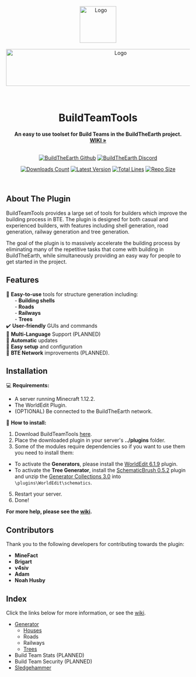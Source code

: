<br />

<p align="center">
  <a href="https://github.com/BuildTheEarth/BuildTeamTools">
    <img src="https://user-images.githubusercontent.com/66020920/167615506-89e56374-327e-413f-85d9-0179e4a7a3c9.png" alt="Logo" width="100" height="100">
    <br><br>
    <img src="https://github-production-user-asset-6210df.s3.amazonaws.com/66020920/246825255-a75aa4e7-0cf5-40d3-af56-5c25d2a097b4.png" alt="Logo" width="612" height="101">
  </a>
</p>
<br>

<h1 align="Center">BuildTeamTools</h1>

<p align="center">
  <b>An easy to use toolset for Build Teams in the BuildTheEarth project.</b>
  <br/>
  <a href="https://github.com/BuildTheEarth/BuildTeamTools/wiki/"><strong>WIKI »</strong></a>
  <br/><br/>
</p>

<p align="center">
    <a href="https://github.com/BuildTheEarth"><img src="https://go.buildtheearth.net/official-shield" alt="BuildTheEarth Github"></a>
    <a href="https://www.discord.gg/buildtheearth"><img src="https://img.shields.io/discord/690908396404080650?label=Discord&color=768AD4" alt="BuildTheEarth Discord"></a>
</p>
<p align="center">
    <a href="https://www.spigotmc.org/resources/buildteamtools.101854/"><img src="https://img.shields.io/spiget/downloads/101854?color=green&label=Downloads" alt="Downloads Count"></a>
    <a href="https://www.spigotmc.org/resources/buildteamtools.101854/"><img src="https://img.shields.io/spiget/version/101854?label=Version" alt="Latest Version"></a>
    <a href="https://github.com/BuildTheEarth/BuildTeamTools"><img src="https://img.shields.io/tokei/lines/github/BuildTheEarth/BuildTeamTools" alt="Total Lines"></a>
    <a href="https://github.com/BuildTheEarth/BuildTeamTools"><img src="https://img.shields.io/github/repo-size/BuildTheEarth/BuildTeamTools" alt="Repo Size"></a>
</p>  

<br>

<!-- ABOUT THE PROJECT -->
## About The Plugin

BuildTeamTools provides a large set of tools for builders which improve the building process in BTE. The plugin is designed for both casual and experienced builders, with features including  shell generation, road generation, railway generation and tree generation. 

The goal of the plugin is to massively accelerate the building process by eliminating many of the repetitive tasks that come with building in BuildTheEarth, while simultaneously providing an easy way for people to get started in the project.

## Features
🔨 **Easy-to-use** tools for structure generation including:<br/>
&nbsp;&nbsp;&nbsp;&nbsp;&nbsp;&nbsp;- **Building shells**<br/>
&nbsp;&nbsp;&nbsp;&nbsp;&nbsp;&nbsp;- **Roads**<br/>
&nbsp;&nbsp;&nbsp;&nbsp;&nbsp;&nbsp;- **Railways**<br/>
&nbsp;&nbsp;&nbsp;&nbsp;&nbsp;&nbsp;- **Trees**<br/>
✔️ **User-friendly** GUIs and commands<br/>
💬 **Multi-Language** Support (PLANNED)<br/>
📆 **Automatic** updates<br/>
🔌 **Easy setup** and configuration<br/>
📡 **BTE Network** improvements (PLANNED).


<!-- INSTALLATION -->
## Installation
💻 **Requirements:**
- A server running Minecraft 1.12.2.
- The WorldEdit Plugin.
- (OPTIONAL) Be connected to the BuildTheEarth network.

🚩 **How to install:**
1. Download BuildTeamTools [here](https://www.spigotmc.org/resources/buildteamtools.101854/).
2. Place the downloaded plugin in your server's **../plugins** folder.
3. Some of the modules require dependencies so if you want to use them you need to install them:
  - To activate the **Generators**, please install the [WorldEdit 6.1.9](https://dev.bukkit.org/projects/worldedit/files/2597538) plugin.
  - To activate the **Tree Generator**, install the [SchematicBrush 0.5.2](https://dev.bukkit.org/projects/schematicbrush) plugin and unzip the [Generator Collections 3.0](https://github.com/BuildTheEarth/GeneratorCollections/releases/latest/download/GeneratorCollections.zip) into `\plugins\WorldEdit\schematics`.
5. Restart your server.
6. Done!

**For more help, please see the [wiki](https://github.com/BuildTheEarth/BuildTeamTools/wiki/Installation).**

## Contributors
Thank you to the following developers for contributing towards the plugin:

- **MineFact**
- **Brigart**
- **v4siv**
- **Adam**
- **Noah Husby**


## Index
Click the links below for more information, or see the [wiki](https://github.com/BuildTheEarth/BuildTeamTools/wiki).

- [Generator](https://github.com/BuildTheEarth/BuildTeamTools/wiki/Generator)
  - [Houses](https://github.com/BuildTheEarth/BuildTeamTools/wiki/House-Command)
  - Roads
  - Railways
  - [Trees](https://github.com/BuildTheEarth/BuildTeamTools/wiki/Tree-Command)
- Build Team Stats (PLANNED)
- Build Team Security (PLANNED)
- [Sledgehammer](https://github.com/noahhusby/Sledgehammer)


